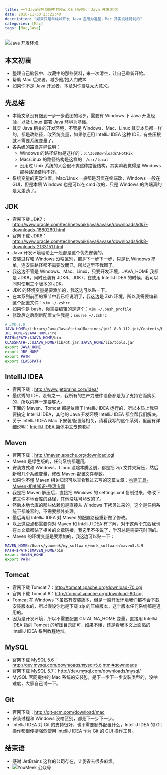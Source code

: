 ```yaml
---
title: 一个Java程序员眼中的Mac OS（系列七：Java 开发环境）
date: 2016-11-30 23:21:40
description: "如果只是单纯以开发 Java 应用为准星，Mac 其实没啥特别的"
categories: [Mac]
tags: [Mac,Java]
---
```



<!-- more -->

![Java 开发环境](http://img.youmeek.com/2016/Mac-Java.gif)


## 本文初衷

- 整理自己脑袋中、收藏中的那些资料，来一次清空，让自己重新开始。
- 帮助 Mac 后来者，减少他/她入门成本
- 如果你不是 Java 开发者，本章对你没啥太大意义。

## 先总结

- 本篇文章没有细到一步一步截图的地步，需要有 Windows 下 Java 开发经验，以及 Linux 部署 Java 环境为基础。
- 其实 Java 相关的开发环境，不管是 Windows、Mac、Linux 其实本质都一样的，都是改路径，改系统变量，如果你还用 IntelliJ IDEA 这种 IDE，有些压根就不需要系统变量了。
- 各系统的路径差异说明：
	- Windows 的路径结构是这样的：`D:\360Downloads\HotFix`
	- Mac/Linux 的路径结构是这样的：`/usr/local`
	- 没用过 Unix 系统的人会很不爽这种路径结构，其实嘛我觉得是 Windows 那种路径结构不好。
- 系统变量的更改位置，Mac/Linux 一般都是习惯在终端改，Windows 一般在 GUI，但是本质 Windows 也是可以在 cmd 改的，只是 Windows 的终端真的是太差劲了。

## JDK

- 官网下载 JDK7：<http://www.oracle.com/technetwork/java/javase/downloads/jdk7-downloads-1880260.html>
- 官网下载 JDK8：<http://www.oracle.com/technetwork/java/javase/downloads/jdk8-downloads-2133151.html>
- Java 开发环境理论上一般都是这个优先安装的。
- 安装过程和 Windows 没啥区别，都是下一步下一步，只是比 Windows 简单，连安装路径都不需要改而已，所以这里不截图了。
- 我这边不管是 Windows、Mac、Linux，只要开发环境，JAVA_HOME 我都是 JDK8，同时还装有 JDK6、JDK7，在使用 IntelliJ IDEA 的时候，我可以同时使用三个版本的 JDK。
- JDK 的环境变量是要添加的，我这边可以贴一下。
- 在本系列前面的章节中我已经说明了，我这边是 Zsh 环境，所以我需要编辑这个配置文件：`vim ~/.zshrc`
- 如果你是 bash，你需要编辑的是这个：`vim ~/.bash_profile`
- 修改后之后刷新配置文件我是：`source ~/.zshrc`

``` bash
# JDK 1.8
JAVA_HOME=/Library/Java/JavaVirtualMachines/jdk1.8.0_112.jdk/Contents/Home
JRE_HOME=$JAVA_HOME/jre
PATH=$PATH:$JAVA_HOME/bin
CLASSPATH=.:$JAVA_HOME/lib/dt.jar:$JAVA_HOME/lib/tools.jar
export JAVA_HOME
export JRE_HOME
export PATH
export CLASSPATH
```

## IntelliJ IDEA

- 官网下载：<http://www.jetbrains.com/idea/>
- 最优秀的 IDE，没有之一，我所有的生产力硬件设备都是为了支持它而购买的，所以内存一定要够大。
- 下面的 Maven、Tomcat 都是依赖于 IntelliJ IDEA 运行的，所以本质上我只要搞定 IntelliJ IDEA，其他的 Java 开发环境 IntelliJ IDEA 都会帮我们解决。
- 关于 IntelliJ IDEA Mac 下安装/配置等相关，请看我写的这个系列，里面有详细说明：[IntelliJ IDEA 简体中文专题教程](https://github.com/judasn/IntelliJ-IDEA-Tutorial)

## Maven

- 官网下载：<http://maven.apache.org/download.cgi>
- Maven 是绿色版的，任何系统都适用。
- 安装方式和 Windows、Linux 没啥本质区别，都是把 zip 文件夹解压，然后新增几个系统变量，修改 Maven 配置文件参数。
- 如果你不懂 Maven 相关知识可以查看我过去写的这篇文章：[构建工具-Maven-相关知识-整理专题](http://code.youmeek.com/2016/03/09/2016/03/Maven/)
- 我是把 Maven 解压后，直接把 Windows 的 settings.xml 复制过来，修改下该文件本地仓库的路径，其他没啥可以改的了。
- 然后本地仓库的那些依赖包是直接从 Windows 下拷贝过来的，这个是任何系统下都兼容的，不需要额外处理。
- 最后再用 IntelliJ IDEA 对 Maven 的配置路径重新做了修改。
- 以上这些点都需要你对 Maven 和 IntelliJ IDEA 有了解，对于这两个东西我也在本文章都贴了相关的文章链接，我这里不多说了，学习总是需要花时间的。
- Maven 的环境变量是要添加的，我这边可以贴一下：

``` bash
MAVEN_HOME=/Users/youmeek/my_software/work_software/maven3.3.9
PATH=$PATH:$MAVEN_HOME/bin
export MAVEN_HOME
export PATH
```

## Tomcat

- 官网下载 Tomcat 7：<http://tomcat.apache.org/download-70.cgi>
- 官网下载 Tomcat 8：<http://tomcat.apache.org/download-80.cgi>
- Tomcat 在 Windows 下虽然有安装版本，但是一般开发环境我们都不会下载安装版本的，所以假设你也是下载 zip 的压缩版本，这个版本任何系统都是通用的。
- 因为是开发环境，所以不需要配置 CATALINA_HOME 变量，直接用 IntelliJ IDEA 指向 Tomcat 的解压目录即可，如果不懂，还是看我本文上面贴的 IntelliJ IDEA 系列教程地址。

## MySQL

- 官网下载 MySQL 5.6：<http://dev.mysql.com/downloads/mysql/5.6.html#downloads>
- 官网下载 MySQL 5.7：<http://dev.mysql.com/downloads/mysql/>
- MySQL 官网提供的 Mac 系统的安装包，是下一步下一步安装类型的，没啥难度，大家自己试一下。

## Git

- 官网下载：<http://git-scm.com/download/mac>
- 安装过程和 Windows 没啥区别，都是下一步下一步。
- IntelliJ IDEA 对 Git 的支持很好，也不需要额外配置什么，IntelliJ IDEA 的 Git 操作都很便捷强烈使用 IntelliJ IDEA 作为 Git 的 GUI 操作工具。

## 结束语

- 感谢 JetBrains 这样的公司存在，让我省去很多麻烦。
- ![YouMeek 公众号](http://img.youmeek.com/YouMeek-WX.jpg)